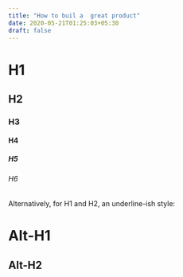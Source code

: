 ```yaml
---
title: "How to buil a  great product"
date: 2020-05-21T01:25:03+05:30
draft: false
---
```


# H1
## H2
### H3
#### H4
##### H5
###### H6

Alternatively, for H1 and H2, an underline-ish style:

Alt-H1
======

Alt-H2
------
